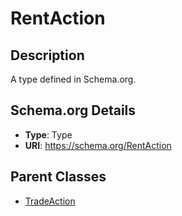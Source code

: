 # RentAction

## Description
A type defined in Schema.org.

## Schema.org Details
- **Type**: Type
- **URI**: https://schema.org/RentAction

## Parent Classes
- [TradeAction](../TradeAction.md)

